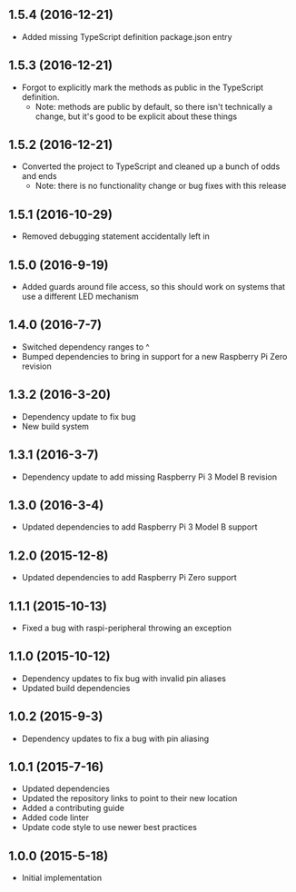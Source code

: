 ## 1.5.4 (2016-12-21)

- Added missing TypeScript definition package.json entry

## 1.5.3 (2016-12-21)

- Forgot to explicitly mark the methods as public in the TypeScript definition.
  - Note: methods are public by default, so there isn't technically a change, but it's good to be explicit about these things

## 1.5.2 (2016-12-21)

- Converted the project to TypeScript and cleaned up a bunch of odds and ends
  - Note: there is no functionality change or bug fixes with this release

## 1.5.1 (2016-10-29)

- Removed debugging statement accidentally left in

## 1.5.0 (2016-9-19)

- Added guards around file access, so this should work on systems that use a different LED mechanism

## 1.4.0 (2016-7-7)

- Switched dependency ranges to ^
- Bumped dependencies to bring in support for a new Raspberry Pi Zero revision

## 1.3.2 (2016-3-20)

- Dependency update to fix bug
- New build system

## 1.3.1 (2016-3-7)

- Dependency update to add missing Raspberry Pi 3 Model B revision

## 1.3.0 (2016-3-4)

- Updated dependencies to add Raspberry Pi 3 Model B support

## 1.2.0 (2015-12-8)

- Updated dependencies to add Raspberry Pi Zero support

## 1.1.1 (2015-10-13)

- Fixed a bug with raspi-peripheral throwing an exception

## 1.1.0 (2015-10-12)

- Dependency updates to fix bug with invalid pin aliases
- Updated build dependencies

## 1.0.2 (2015-9-3)

- Dependency updates to fix a bug with pin aliasing

## 1.0.1 (2015-7-16)

- Updated dependencies
- Updated the repository links to point to their new location
- Added a contributing guide
- Added code linter
- Update code style to use newer best practices

## 1.0.0 (2015-5-18)

- Initial implementation
